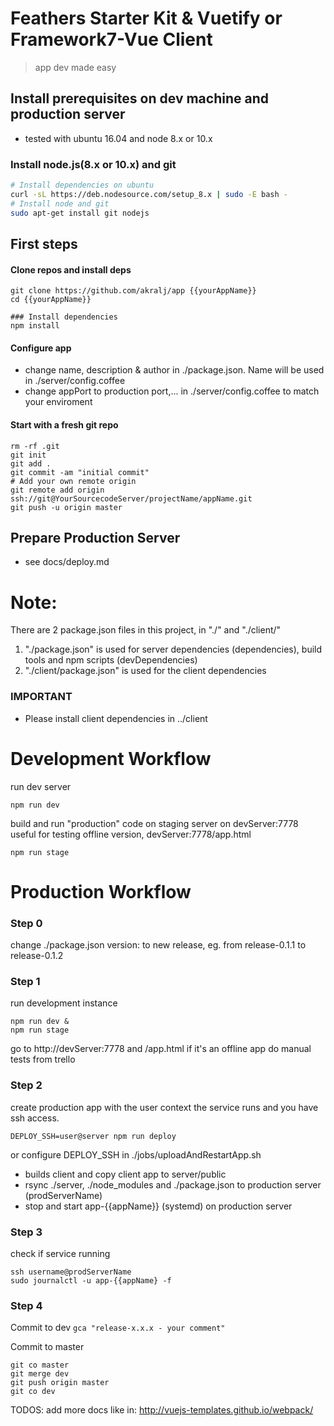 # Feathers Starter Kit & Vuetify or Framework7-Vue Client 

> app dev made easy


## Install prerequisites on dev machine and production server
- tested with ubuntu 16.04 and node 8.x or 10.x

### Install node.js(8.x or 10.x) and git
``` sh
# Install dependencies on ubuntu
curl -sL https://deb.nodesource.com/setup_8.x | sudo -E bash -
# Install node and git
sudo apt-get install git nodejs
```

## First steps
#### Clone repos and install deps
```
git clone https://github.com/akralj/app {{yourAppName}}
cd {{yourAppName}}

### Install dependencies
npm install
```

#### Configure app
- change name, description & author in ./package.json. Name will be used in ./server/config.coffee
- change appPort to production port,... in ./server/config.coffee to match your enviroment

#### Start with a fresh git repo
```
rm -rf .git
git init
git add .
git commit -am "initial commit"
# Add your own remote origin
git remote add origin ssh://git@YourSourcecodeServer/projectName/appName.git
git push -u origin master
```

## Prepare Production Server
- see docs/deploy.md


# Note:
There are 2 package.json files in this project, in "./" and "./client/"

1. "./package.json" is used for server dependencies (dependencies), build tools and npm scripts (devDependencies)
2. "./client/package.json" is used for the client dependencies

### IMPORTANT
- Please install client dependencies in ../client


# Development Workflow

run dev server
```
npm run dev
```

build and run "production" code on staging server on devServer:7778
useful for testing offline version, devServer:7778/app.html
```
npm run stage
```

# Production Workflow
### Step 0
change ./package.json version: to new release, eg. from release-0.1.1 to release-0.1.2

### Step 1

run development instance
```
npm run dev &
npm run stage
```
go to http://devServer:7778 and /app.html if it's an offline app
do manual tests from trello

### Step 2

create production app with the user context the service runs and you have ssh access.

```
DEPLOY_SSH=user@server npm run deploy
```
or configure DEPLOY_SSH in ./jobs/uploadAndRestartApp.sh

- builds client and copy client app to server/public
- rsync ./server, ./node_modules and ./package.json to production server (prodServerName)
- stop and start app-{{appName}} (systemd) on production server

### Step 3

check if service running
```
ssh username@prodServerName
sudo journalctl -u app-{{appName} -f
```

### Step 4

Commit to dev
```gca "release-x.x.x - your comment" ```

Commit to master
```
git co master
git merge dev
git push origin master
git co dev
```

TODOS: add more docs like in: http://vuejs-templates.github.io/webpack/
